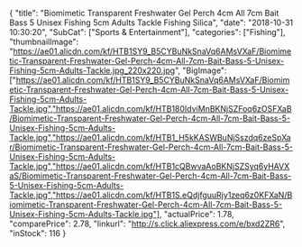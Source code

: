 {
	"title": "Biomimetic Transparent Freshwater Gel Perch 4cm All 7cm Bait Bass 5 Unisex Fishing 5cm Adults Tackle Fishing Silica",
	"date": "2018-10-31 10:30:20",
	"SubCat": ["Sports & Entertainment"],
	"categories": ["Fishing"],
	"thumbnailImage": "https://ae01.alicdn.com/kf/HTB1SY9_B5CYBuNkSnaVq6AMsVXaF/Biomimetic-Transparent-Freshwater-Gel-Perch-4cm-All-7cm-Bait-Bass-5-Unisex-Fishing-5cm-Adults-Tackle.jpg_220x220.jpg",
	"BigImage": ["https://ae01.alicdn.com/kf/HTB1SY9_B5CYBuNkSnaVq6AMsVXaF/Biomimetic-Transparent-Freshwater-Gel-Perch-4cm-All-7cm-Bait-Bass-5-Unisex-Fishing-5cm-Adults-Tackle.jpg","https://ae01.alicdn.com/kf/HTB180IdviMnBKNjSZFoq6zOSFXaB/Biomimetic-Transparent-Freshwater-Gel-Perch-4cm-All-7cm-Bait-Bass-5-Unisex-Fishing-5cm-Adults-Tackle.jpg","https://ae01.alicdn.com/kf/HTB1_H5kKASWBuNjSszdq6zeSpXar/Biomimetic-Transparent-Freshwater-Gel-Perch-4cm-All-7cm-Bait-Bass-5-Unisex-Fishing-5cm-Adults-Tackle.jpg","https://ae01.alicdn.com/kf/HTB1cQBwvaAoBKNjSZSyq6yHAVXaS/Biomimetic-Transparent-Freshwater-Gel-Perch-4cm-All-7cm-Bait-Bass-5-Unisex-Fishing-5cm-Adults-Tackle.jpg","https://ae01.alicdn.com/kf/HTB1S.eQdjfguuRjy1zeq6z0KFXaN/Biomimetic-Transparent-Freshwater-Gel-Perch-4cm-All-7cm-Bait-Bass-5-Unisex-Fishing-5cm-Adults-Tackle.jpg"],
	"actualPrice": 1.78,
	"comparePrice": 2.78,
	"linkurl": "http://s.click.aliexpress.com/e/bxd2ZR6",
	"inStock": 116
}
